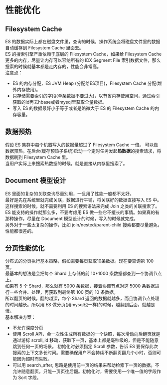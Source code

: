 
# 性能优化
## Filesystem Cache
ES 的数据实际上都在磁盘文件里，查询的时候，操作系统会将磁盘文件里的数据自动缓存到 Filesystem Cache 里面去。  
ES 的搜索引擎严重依赖于底层的 Filesystem Cache，如果给 Filesystem Cache 更多的内存，尽量让内存可以容纳所有的 IDX Segment File 索引数据文件，那么搜索的时候就基本都是走内存的，性能会非常高。     
注意点：  
- ES 的内存分配，ES JVM Heap (分配给ES项目)，Filesystem Cache 分配(堆外内存使用)。
- 只存储需要索引的字段(单条数据不要过大)，以节省内存使用空间，通过索引获取的id再去hbase或者mysql里获取全量数据。
- 写入 ES 的数据最好小于等于或者是略微大于 ES 的 Filesystem Cache 的内存容量。

## 数据预热
假设 ES 集群中每个机器写入的数据量超过了 Filesystem Cache 一倍。
可以做数据预热。在后台(缓存预热子系统)启动一个定时任务发起**热数据**的搜索请求，将数据刷到 Filesystem Cache 里。  
当用户实际上来搜索热数据的时候，就是直接从内存里搜索了。  

## Document 模型设计
ES 里面的复杂的关联查询尽量别用，一旦用了性能一般都不太好。  
最好是先在系统里就完成关联，数据进行平铺，将关联好的数据直接写入 ES 中。  
这样搜索的时候，就不需要利用 ES 的搜索语法来完成 Join 之类的关联搜索了。  
ES 能支持的操作就那么多，不要考虑用 ES 做一些它不擅长的事情。如果真的有那种操作，尽量在 Document 模型设计的时候，写入的时候就完成。  
另外对于一些太复杂的操作，比如 join/nested/parent-child 搜索都要尽量避免，性能都很差的。  

## 分页性能优化
分布式的分页执行基本策略，假如需要每页获取10条数据。现在要查询第 100 页。  
最基本的想法是会把每个 Shard 上存储的前 10*1000 条数据都查到一个协调节点上。  
如果有 5 个 Shard，那么就有 5000 条数据，接着协调节点对这 5000 条数据进行一些合并、处理，再获取到最终第 100 页的 10 条数据。  
所以翻页的时候，翻的越深，每个 Shard 返回的数据就越多，而且协调节点处理的时间越长。所以用 ES 做分页(用mysql也一样)的时候，越翻到后面，就越是慢。  
基本解决方案：  
- 不允许深度分页
- 使用 Scroll API，会一次性生成所有数据的一个快照，每次滑动向后翻页就是通过游标 scroll_id 移动，获取下一页，基本上都是毫秒级的，但是不能随意跳到任何一页的场景。
初始化时必须指定 Scroll 参数，告诉 ES 要保存此次搜索的上下文多长时间。需要确保用户不会持续不断翻页翻几个小时，否则可能因为超时而失败。  
- 可以用 search_after, 思路是使用前一页的结果来帮助检索下一页的数据。不允许随意翻页，只能一页页往后翻。初始化时，需要使用一个唯一值的字段作为 Sort 字段。  


